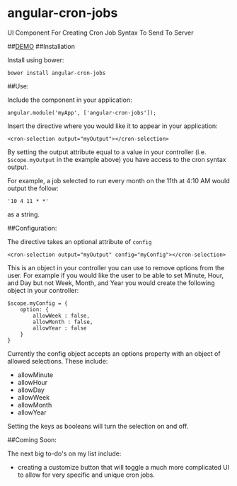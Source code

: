 # angular-cron-jobs
UI Component For Creating Cron Job Syntax To Send To Server

##[DEMO](http://jacobscarter.github.io/angular-cron-jobs/#/)
##Installation

Install using bower:

`bower install angular-cron-jobs`

##Use:

Include the component in your application:

    angular.module('myApp', ['angular-cron-jobs']);

Insert the directive where you would like it to appear in your application:

    <cron-selection output="myOutput"></cron-selection>

By setting the output attribute equal to a value in your controller (i.e. `$scope.myOutput` in the example above) you have access to the cron syntax output.  

For example, a job selected to run every month on the 11th at 4:10 AM would output the follow:

    '10 4 11 * *'

as a string.

##Configuration:

The directive takes an optional attribute of `config`

    <cron-selection output="myOutput" config="myConfig"></cron-selection>

This is an object in your controller you can use to remove options from the user.  For example if you would like the user to be able to set Minute, Hour, and Day but not Week, Month, and Year you would create the following object in your controller:

    $scope.myConfig = {
        option: {
            allowWeek : false,
            allowMonth : false,
            allowYear : false
        }
    }

Currently the config object accepts an options property with an object of allowed selections.  These include:

* allowMinute
* allowHour
* allowDay
* allowWeek
* allowMonth
* allowYear

Setting the keys as booleans will turn the selection on and off.

##Coming Soon:

The next big to-do's on my list include:

* creating a customize button that will toggle a much more complicated UI to allow for very specific and unique cron jobs.
